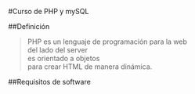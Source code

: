 #Curso de PHP y mySQL

##Definición
>PHP es un lenguaje de programación para la web  
>del lado del server  
>es orientado a objetos  
>para crear HTML de manera dinámica.

##Requisitos de software 

